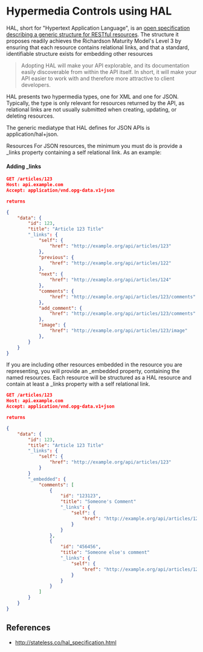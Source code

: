 # Hypermedia Controls using HAL

HAL, short for "Hypertext Application Language", is an [open specification describing a generic structure for RESTful resources](http://stateless.co/hal_specification.html). The structure it proposes readily achieves the Richardson Maturity Model's Level 3 by ensuring that each resource contains relational links, and that a standard, identifiable structure exists for embedding other resources

> Adopting HAL will make your API explorable, and its documentation easily discoverable from within the API itself. In short, it will make your API easier to work with and therefore more attractive to client developers.

HAL presents two hypermedia types, one for XML and one for JSON. Typically, the type is only relevant for resources returned by the API, as relational links are not usually submitted when creating, updating, or deleting resources.

The generic mediatype that HAL defines for JSON APIs is application/hal+json.

Resources
For JSON resources, the minimum you must do is provide a _links property containing a self relational link. As an example:

#### Adding _links

```json
GET /articles/123
Host: api.example.com
Accept: application/vnd.opg-data.v1+json

returns

{
    "data": {
        "id": 123,
        "title": "Article 123 Title"
        "_links": {
            "self": {
                "href": "http://example.org/api/articles/123"
            },
            "previous": {
                "href": "http://example.org/api/articles/122"
            },
            "next": {
                "href": "http://example.org/api/articles/124"
            },
            "comments": {
                "href": "http://example.org/api/articles/123/comments"
            },
            "add_comment": {
                "href": "http://example.org/api/articles/123/comments"
            },
            "image": {
                "href": "http://example.org/api/articles/123/image"
            },
        }
    }
}
```

If you are including other resources embedded in the resource you are representing, you will provide an _embedded property, containing the named resources. Each resource will be structured as a HAL resource and contain at least a _links property with a self relational link.

```json
GET /articles/123
Host: api.example.com
Accept: application/vnd.opg-data.v1+json

returns

{
    "data": {
        "id": 123,
        "title": "Article 123 Title"
        "_links": {
            "self": {
                "href": "http://example.org/api/articles/123"
            }
        }
        "_embedded": {
            "comments": [
                {
                    "id": "123123",
                    "title": "Someone's Comment"
                    "_links": {
                        "self": {
                            "href": "http://example.org/api/articles/123/comments/123123"
                        }
                    }
                },
                {
                    "id": "456456",
                    "title": "Someone else's comment"
                    "_links": {
                        "self": {
                            "href": "http://example.org/api/articles/123/comments/456456"
                        }
                    }
                }
            ]
        }
    }
}
```


## References

* http://stateless.co/hal_specification.html